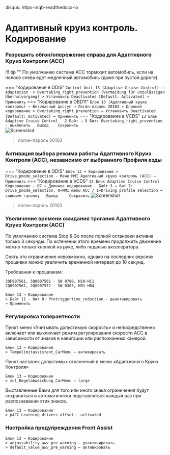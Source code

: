 disqus: https-mqb-readthedocs-io
# Адаптивный круиз контроль. Кодирование

### Разрешить обгон/опережение справа для Адаптивного Круиз Контроля (АСС)

!!! tip ""
    По умолчанию система ACC тормозит автомобиль, если на полосе слева едет медленный автомобиль (даже при пустой дороге).

=== "Кодирование в ODIS"
    ```
    Control Unit 13 (Adaptive Cruise Control) → Adaptation 
    > Overtaking_right_prevention (Vermeidung für unzulässigen Überholvorgang)
    > Установить Deactivated [Default: Activated]
    → Применить
    ```
=== "Кодирование в OBD11"
    ```
    Блок 13 (Адаптивный круиз контроль) → Безопасный доступ → Логин-пароль 20103
    > Длинное кодирование
    > Overtaking_right_prevention → Установить Deactivated [Default: Activated]
    → Применить
    ```
=== "Кодирование в VCDS" 
    ```
    13 Блок Adaptive Cruise Control  
    2 Байт → 5 Бит: Overtaking_right_prevention - выключить  
    Выход   
    Сохранить
    ```   
    ![Screenshot](../images/MQB/overtake.png)

> логин-пароль 20103
   
### Активация выбора режима работы Адаптивного Круиз Контроля (АСС), независимо от выбранного Профиля езды

=== "Кодирование в ODIS"
    ```
    Блок 13 → Кодирование
    > Drive_pmode_selection - Меню MMI Адаптивный круиз контроль (ACC)
    → Применить
    ```
=== "Кодирование в VCDS" 
    ```
    13 Блок Adaptive Cruise Control  
    Кодирование - 07 → Длинное кодирование  
    Байт 3 → бит 7: Drive_pmode_selection, 0=MMI menu ACC / 1=Driving profile selection → снимаем галочку  
    Выход    
    Сохранить
    ``` 
    ![Screenshot](../images/MQB/acc.png)

> логин-пароль 20103 

### Увеличение времени ожидания трогания Адаптивного Круиз Контроля (АСС)

По умолчанию система Stop & Go после полной остановки активна только 3 секунды. По истечении этого времени продолжить движение можно только кнопкой на руке, либо педалью акселератора.  

Снять это ограничение невозможно, однако на последних версиях прошивки можно увеличить временной интервал до 10 секунд.  

Требования к прошивкам:  
```
3QF907561, 5Q0907561 - SW 0780, H10-H11  
2Q0907561, 2Q0907572 - SW 0383, H01-H04
```

```
Блок 13 → Кодирование  
> Байт 11 - бит 0: Pretriggertime_reduction - деактивировать  
→ Применить
```

### Регулировка толерантности

Пункт меню «Учитывать допустимую скорость» и непосредственно включает или выключает режим регулирования скорости АСС в зависимости от знаков в навигации или распознанных камерой.
```
Блок 13 → Кодирование  
> Tempolimitassistent_CarMenu — активировать
```

Пункт настроек допустимых отклонений в меню «Адаптивного Круиз Контроля»
```
Блок 13 → Кодирование  
> zul_Regelabweichung_CarMenu — large
```

Выставленные Вами для того или иного знака ограничения будут сохраняться и автоматически подставляться каждый раз при распознавании этих знаков.
```
Блок 13 → Кодирование  
> pACC_Learning_drivers_offset — activated
```

### Настройка предупреждения Front Assist
```
Блок 13 → Кодирование  
> adjustability_awv_pre_warning — деактивировать
> default_value_awv_pre_warning — активировать
```
